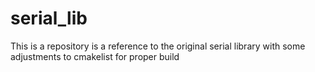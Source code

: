# serial_lib
This is a repository is a reference to the original serial library with some adjustments to cmakelist for proper build
